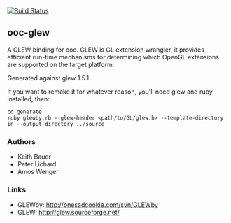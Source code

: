[![Build Status](https://secure.travis-ci.org/nddrylliog/ooc-glew.png?branch=master)](https://travis-ci.org/nddrylliog/ooc-glew)

## ooc-glew

A GLEW binding for ooc. GLEW is GL extension wrangler, it provides efficient
run-time mechanisms for determining which OpenGL extensions are supported on
the target platform.

Generated against glew 1.5.1.

If you want to remake it for whatever reason, you'll need glew and ruby
installed, then:

```
cd generate
ruby glewby.rb --glew-header <path/to/GL/glew.h> --template-directory in --output-directory ../source
```

### Authors

  * Keith Bauer
  * Peter Lichard
  * Amos Wenger

### Links

  * GLEWby: http://onesadcookie.com/svn/GLEWby
  * GLEW: http://glew.sourceforge.net/


